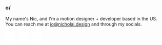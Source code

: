 ### <b>o/</b>

My name's Nic, and I'm a motion designer + developer based in the US.<br>
You can reach me at [io@nicholai.design](mailto:io@nicholai.design) and through my socials.<br>

<a href="https://twitter.com/nicholaidesign"><img src="assets/Twitter.png" width=30></a> &nbsp; <a href="https://be.net/nicholaidesign"><img src="assets/Behance.png" width=30></a> &nbsp; <a href="https://youtube.com/enwash"><img src="assets/Youtube.png" width=30></a>

